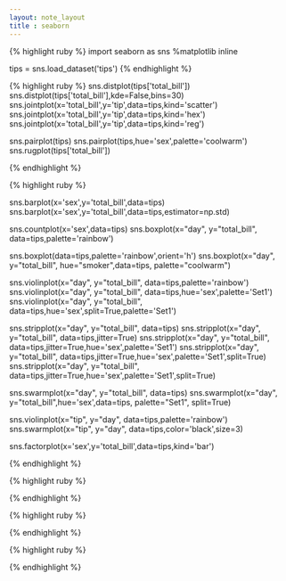 ```yaml
---
layout: note_layout
title : seaborn
---
```



{% highlight ruby %}
import seaborn as sns
%matplotlib inline

tips = sns.load_dataset('tips')
{% endhighlight %}



{% highlight ruby %}
sns.distplot(tips['total_bill'])
sns.distplot(tips['total_bill'],kde=False,bins=30)
sns.jointplot(x='total_bill',y='tip',data=tips,kind='scatter')
sns.jointplot(x='total_bill',y='tip',data=tips,kind='hex')
sns.jointplot(x='total_bill',y='tip',data=tips,kind='reg')


sns.pairplot(tips)
sns.pairplot(tips,hue='sex',palette='coolwarm')
sns.rugplot(tips['total_bill'])



{% endhighlight %}




{% highlight ruby %}

sns.barplot(x='sex',y='total_bill',data=tips)
sns.barplot(x='sex',y='total_bill',data=tips,estimator=np.std)

sns.countplot(x='sex',data=tips)
sns.boxplot(x="day", y="total_bill", data=tips,palette='rainbow')

sns.boxplot(data=tips,palette='rainbow',orient='h')
sns.boxplot(x="day", y="total_bill", hue="smoker",data=tips, palette="coolwarm")

sns.violinplot(x="day", y="total_bill", data=tips,palette='rainbow')
sns.violinplot(x="day", y="total_bill", data=tips,hue='sex',palette='Set1')
sns.violinplot(x="day", y="total_bill", data=tips,hue='sex',split=True,palette='Set1')

sns.stripplot(x="day", y="total_bill", data=tips)
sns.stripplot(x="day", y="total_bill", data=tips,jitter=True)
sns.stripplot(x="day", y="total_bill", data=tips,jitter=True,hue='sex',palette='Set1')
sns.stripplot(x="day", y="total_bill", data=tips,jitter=True,hue='sex',palette='Set1',split=True)
sns.stripplot(x="day", y="total_bill", data=tips,jitter=True,hue='sex',palette='Set1',split=True)


sns.swarmplot(x="day", y="total_bill", data=tips)
sns.swarmplot(x="day", y="total_bill",hue='sex',data=tips, palette="Set1", split=True)


sns.violinplot(x="tip", y="day", data=tips,palette='rainbow')
sns.swarmplot(x="tip", y="day", data=tips,color='black',size=3)

sns.factorplot(x='sex',y='total_bill',data=tips,kind='bar')



{% endhighlight %}



{% highlight ruby %}

{% endhighlight %}




{% highlight ruby %}

{% endhighlight %}





{% highlight ruby %}

{% endhighlight %}
